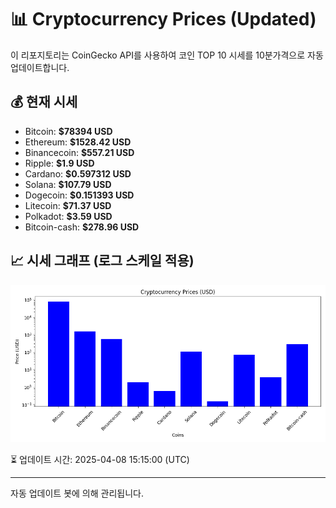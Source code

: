 
# 📊 Cryptocurrency Prices (Updated)

이 리포지토리는 CoinGecko API를 사용하여 코인 TOP 10 시세를 10분가격으로 자동 업데이트합니다.

## 💰 현재 시세
- Bitcoin: **$78394 USD**
- Ethereum: **$1528.42 USD**
- Binancecoin: **$557.21 USD**
- Ripple: **$1.9 USD**
- Cardano: **$0.597312 USD**
- Solana: **$107.79 USD**
- Dogecoin: **$0.151393 USD**
- Litecoin: **$71.37 USD**
- Polkadot: **$3.59 USD**
- Bitcoin-cash: **$278.96 USD**

## 📈 시세 그래프 (로그 스케일 적용)
![Crypto Prices](crypto_prices.png)

⏳ 업데이트 시간: 2025-04-08 15:15:00 (UTC)

---
자동 업데이트 봇에 의해 관리됩니다.
